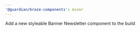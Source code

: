 ```yaml
---
'@guardian/braze-components': minor
---
```


Add a new styleable Banner Newsletter component to the build
